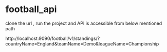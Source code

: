 # football_api
clone the url , run the project and API is accessible from below mentioned path

http://localhost:9090/football/v1/standings/?countryName=England&teamName=Demo&leagueName=Championship
